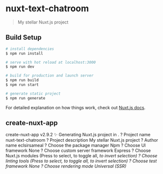 # nuxt-text-chatroom

> My stellar Nuxt.js project

## Build Setup

``` bash
# install dependencies
$ npm run install

# serve with hot reload at localhost:3000
$ npm run dev

# build for production and launch server
$ npm run build
$ npm run start

# generate static project
$ npm run generate
```

For detailed explanation on how things work, check out [Nuxt.js docs](https://nuxtjs.org).

## create-nuxt-app

create-nuxt-app v2.9.2
✨  Generating Nuxt.js project in .
? Project name nuxt-text-chatroom
? Project description My stellar Nuxt.js project
? Author name eclsirsameal
? Choose the package manager Npm
? Choose UI framework None
? Choose custom server framework Express
? Choose Nuxt.js modules (Press <space> to select, <a> to toggle all, <i> to invert selection)
? Choose linting tools (Press <space> to select, <a> to toggle all, <i> to invert selection)
? Choose test framework None
? Choose rendering mode Universal (SSR)